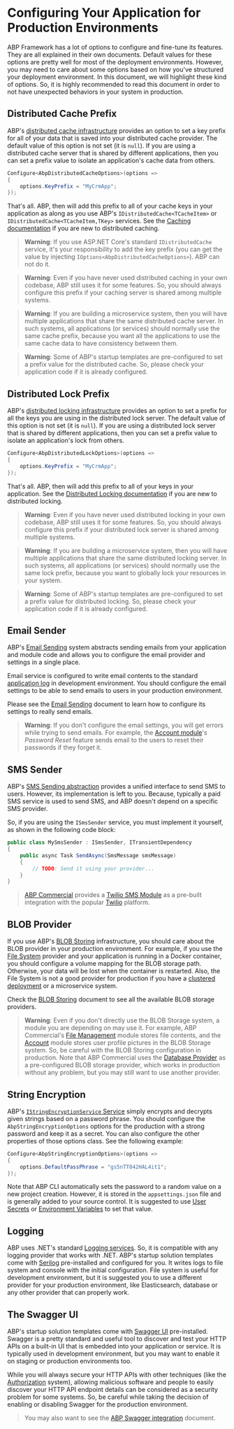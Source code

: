 # Configuring Your Application for Production Environments

ABP Framework has a lot of options to configure and fine-tune its features. They are all explained in their own documents. Default values for these options are pretty well for most of the deployment environments. However, you may need to care about some options based on how you've structured your deployment environment. In this document, we will highlight these kind of options. So, it is highly recommended to read this document in order to not have unexpected behaviors in your system in production.

## Distributed Cache Prefix

ABP's [distributed cache infrastructure](../framework/fundamentals/caching.md) provides an option to set a key prefix for all of your data that is saved into your distributed cache provider. The default value of this option is not set (it is `null`). If you are using a distributed cache server that is shared by different applications, then you can set a prefix value to isolate an application's cache data from others.

````csharp
Configure<AbpDistributedCacheOptions>(options =>
{
    options.KeyPrefix = "MyCrmApp";
});
````

That's all. ABP, then will add this prefix to all of your cache keys in your application as along as you use ABP's `IDistributedCache<TCacheItem>` or `IDistributedCache<TCacheItem,TKey>` services. See the [Caching documentation](../framework/fundamentals/caching.md) if you are new to distributed caching.

> **Warning**: If you use ASP.NET Core's standard `IDistributedCache` service, it's your responsibility to add the key prefix (you can get the value by injecting `IOptions<AbpDistributedCacheOptions>`). ABP can not do it.

> **Warning**: Even if you have never used distributed caching in your own codebase, ABP still uses it for some features. So, you should always configure this prefix if your caching server is shared among multiple systems.

> **Warning**: If you are building a microservice system, then you will have multiple applications that share the same distributed cache server. In such systems, all applications (or services) should normally use the same cache prefix, because you want all the applications to use the same cache data to have consistency between them.

> **Warning**: Some of ABP's startup templates are pre-configured to set a prefix value for the distributed cache. So, please check your application code if it is already configured.

## Distributed Lock Prefix

ABP's [distributed locking infrastructure](../framework/infrastructure/distributed-locking.md) provides an option to set a prefix for all the keys you are using in the distributed lock server. The default value of this option is not set (it is `null`). If you are using a distributed lock server that is shared by different applications, then you can set a prefix value to isolate an application's lock from others.

````csharp
Configure<AbpDistributedLockOptions>(options =>
{
    options.KeyPrefix = "MyCrmApp";
});
````

That's all. ABP, then will add this prefix to all of your keys in your application. See the [Distributed Locking documentation](../framework/infrastructure/distributed-locking.md) if you are new to distributed locking.

> **Warning**: Even if you have never used distributed locking in your own codebase, ABP still uses it for some features. So, you should always configure this prefix if your distributed lock server is shared among multiple systems.

> **Warning**: If you are building a microservice system, then you will have multiple applications that share the same distributed locking server. In such systems, all applications (or services) should normally use the same lock prefix, because you want to globally lock your resources in your system.

> **Warning**: Some of ABP's startup templates are pre-configured to set a prefix value for distributed locking. So, please check your application code if it is already configured.

## Email Sender

ABP's [Email Sending](../framework/infrastructure/emailing.md) system abstracts sending emails from your application and module code and allows you to configure the email provider and settings in a single place.

Email service is configured to write email contents to the standard [application log](../framework/fundamentals/logging.md) in development environment. You should configure the email settings to be able to send emails to users in your production environment.

Please see the [Email Sending](../framework/infrastructure/emailing.md) document to learn how to configure its settings to really send emails.

> **Warning**: If you don't configure the email settings, you will get errors while trying to send emails. For example, the [Account module](../modules/account.md)'s *Password Reset* feature sends email to the users to reset their passwords if they forget it.

## SMS Sender

ABP's [SMS Sending abstraction](../framework/infrastructure/sms-sending.md) provides a unified interface to send SMS to users. However, its implementation is left to you. Because, typically a paid SMS service is used to send SMS, and ABP doesn't depend on a specific SMS provider.

So, if you are using the `ISmsSender` service, you must implement it yourself, as shown in the following code block:

````csharp
public class MySmsSender : ISmsSender, ITransientDependency
{
    public async Task SendAsync(SmsMessage smsMessage)
    {
        // TODO: Send it using your provider...
    }
}
````

> [ABP Commercial](https://commercial.abp.io/) provides a [Twilio SMS Module](../modules/twilio-sms.md) as a pre-built integration with the popular [Twilio](https://www.twilio.com/) platform.

## BLOB Provider

If you use ABP's [BLOB Storing](../framework/infrastructure/blob-storing) infrastructure, you should care about the BLOB provider in your production environment. For example, if you use the [File System](../framework/infrastructure/blob-storing/file-system.md) provider and your application is running in a Docker container, you should configure a volume mapping for the BLOB storage path. Otherwise, your data will be lost when the container is restarted. Also, the File System is not a good provider for production if you have a [clustered deployment](./clustered-environment.md) or a microservice system.

Check the [BLOB Storing](../framework/infrastructure/blob-storing) document to see all the available BLOB storage providers.

> **Warning**: Even if you don't directly use the BLOB Storage system, a module you are depending on may use it. For example, ABP Commercial's [File Management](../modules/file-management.md) module stores file contents, and the [Account](../modules/account.md) module stores user profile pictures in the BLOB Storage system. So, be careful with the BLOB Storing configuration in production. Note that ABP Commercial uses the [Database Provider](../framework/infrastructure/blob-storing/database.md) as a pre-configured BLOB storage provider, which works in production without any problem, but you may still want to use another provider.

## String Encryption

ABP's [`IStringEncryptionService` Service](../framework/infrastructure/string-encryption.md) simply encrypts and decrypts given strings based on a password phrase. You should configure the `AbpStringEncryptionOptions` options for the production with a strong password and keep it as a secret. You can also configure the other properties of those options class. See the following example:

````csharp
Configure<AbpStringEncryptionOptions>(options =>
{
    options.DefaultPassPhrase = "gs5nTT042HAL4it1";
});
````

Note that ABP CLI automatically sets the password to a random value on a new project creation. However, it is stored in the `appsettings.json` file and is generally added to your source control. It is suggested to use [User Secrets](https://learn.microsoft.com/en-us/aspnet/core/security/app-secrets) or [Environment Variables](https://learn.microsoft.com/en-us/aspnet/core/fundamentals/configuration) to set that value.

## Logging

ABP uses .NET's standard [Logging services](../framework/fundamentals/logging.md). So, it is compatible with any logging provider that works with .NET. ABP's startup solution templates come with [Serilog](https://serilog.net/) pre-installed and configured for you. It writes logs to file system and console with the initial configuration. File system is useful for development environment, but it is suggested you to use a different provider for your production environment, like Elasticsearch, database or any other provider that can properly work.

## The Swagger UI

ABP's startup solution templates come with [Swagger UI](https://swagger.io/) pre-installed. Swagger is a pretty standard and useful tool to discover and test your HTTP APIs on a built-in UI that is embedded into your application or service. It is typically used in development environment, but you may want to enable it on staging or production environments too.

While you will always secure your HTTP APIs with other techniques (like the [Authorization](../framework/fundamentals/authorization.md) system), allowing malicious software and people to easily discover your HTTP API endpoint details can be considered as a security problem for some systems. So, be careful while taking the decision of enabling or disabling Swagger for the production environment.

> You may also want to see the [ABP Swagger integration](../framework/api-development/swagger.md) document.
